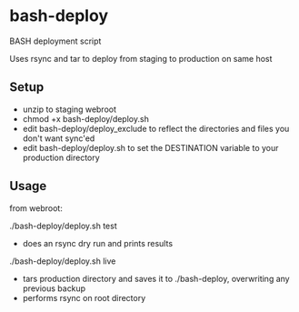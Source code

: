 bash-deploy
===========

BASH deployment script 

Uses rsync and tar to deploy from staging to production on same host

## Setup

* unzip to staging webroot
* chmod +x bash-deploy/deploy.sh
* edit bash-deploy/deploy_exclude to reflect the directories and files you don't want sync'ed
* edit bash-deploy/deploy.sh to set the DESTINATION variable to your production directory 

## Usage
from webroot:

./bash-deploy/deploy.sh test
- does an rsync dry run and prints results

./bash-deploy/deploy.sh live
- tars production directory and saves it to ./bash-deploy, overwriting any previous backup
- performs rsync on root directory

